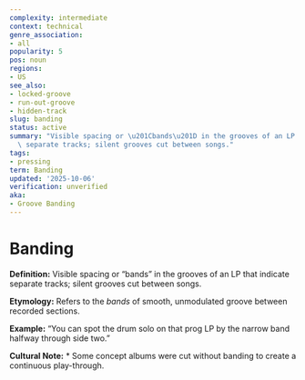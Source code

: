 ```yaml
---
complexity: intermediate
context: technical
genre_association:
- all
popularity: 5
pos: noun
regions:
- US
see_also:
- locked-groove
- run-out-groove
- hidden-track
slug: banding
status: active
summary: "Visible spacing or \u201Cbands\u201D in the grooves of an LP that indicate\
  \ separate tracks; silent grooves cut between songs."
tags:
- pressing
term: Banding
updated: '2025-10-06'
verification: unverified
aka:
- Groove Banding
---
```


# Banding

**Definition:** Visible spacing or “bands” in the grooves of an LP that indicate separate tracks; silent grooves cut between songs.

**Etymology:** Refers to the *bands* of smooth, unmodulated groove between recorded sections.

**Example:** “You can spot the drum solo on that prog LP by the narrow band halfway through side two.”

**Cultural Note:** * Some concept albums were cut without banding to create a continuous play-through.

